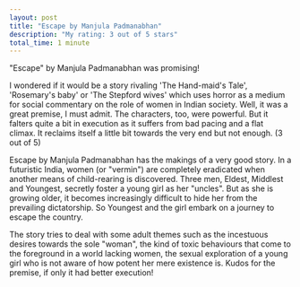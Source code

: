 ```yaml
---
layout: post
title: "Escape by Manjula Padmanabhan"
description: "My rating: 3 out of 5 stars"
total_time: 1 minute
---
```


"Escape" by Manjula Padmanabhan was promising!

I wondered if it would be a story rivaling 'The Hand-maid's Tale', 'Rosemary's baby' or 'The Stepford wives' which uses horror as a medium for social commentary on the role of women in Indian society. Well, it was a great premise, I must admit. The characters, too, were powerful. But it falters quite a bit in execution as it suffers from bad pacing and a flat climax. It reclaims itself a little bit towards the very end but not enough. (3 out of 5)

Escape by Manjula Padmanabhan has the makings of a very good story. In a futuristic India, women (or "vermin") are completely eradicated when another means of child-rearing is discovered. Three men, Eldest, Middlest and Youngest, secretly foster a young girl as her "uncles". But as she is growing older, it becomes increasingly difficult to hide her from the prevailing dictatorship. So Youngest and the girl embark on a journey to escape the country.

The story tries to deal with some adult themes such as the incestuous desires towards the sole "woman", the kind of toxic behaviours that come to the foreground in a world lacking women, the sexual exploration of a young girl who is not aware of how potent her mere existence is. Kudos for the premise, if only it had better execution!
